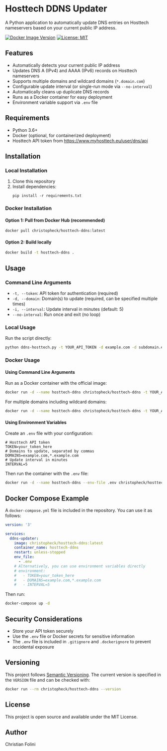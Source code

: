 # Hosttech DDNS Updater

A Python application to automatically update DNS entries on Hosttech nameservers based on your current public IP address.

[![Docker Image Version](https://img.shields.io/docker/v/christopheck/hosttech-ddns?sort=semver&style=flat-square)](https://hub.docker.com/r/christopheck/hosttech-ddns)
[![License: MIT](https://img.shields.io/badge/License-MIT-yellow.svg)](https://opensource.org/licenses/MIT)

## Features

- Automatically detects your current public IP address
- Updates DNS A (IPv4) and AAAA (IPv6) records on Hosttech nameservers
- Supports multiple domains and wildcard domains (`*.domain.com`)
- Configurable update interval (or single-run mode via `--no-interval`)
- Automatically cleans up duplicate DNS records
- Runs as a Docker container for easy deployment
- Environment variable support via `.env` file

## Requirements

- Python 3.6+
- Docker (optional, for containerized deployment)
- Hosttech API token from https://www.myhosttech.eu/user/dns/api

## Installation

### Local Installation

1. Clone this repository
2. Install dependencies:
   ```
   pip install -r requirements.txt
   ```

### Docker Installation

#### Option 1: Pull from Docker Hub (recommended)

```bash
docker pull christopheck/hosttech-ddns:latest
```

#### Option 2: Build locally

```bash
docker build -t hosttech-ddns .
```

## Usage

### Command Line Arguments

- `-t, --token`: API token for authentication (required)
- `-d, --domain`: Domain(s) to update (required, can be specified multiple times)
- `-i, --interval`: Update interval in minutes (default: 5)
- `--no-interval`: Run once and exit (no loop)

### Local Usage

Run the script directly:

```bash
python ddns-hosttech.py -t YOUR_API_TOKEN -d example.com -d subdomain.example.com -i 10
```

### Docker Usage

#### Using Command Line Arguments

Run as a Docker container with the official image:

```bash
docker run -d --name hosttech-ddns christopheck/hosttech-ddns -t YOUR_API_TOKEN -d example.com -i 10
```

For multiple domains including wildcard domains:

```bash
docker run -d --name hosttech-ddns christopheck/hosttech-ddns -t YOUR_API_TOKEN -d example.com -d *.example.com -i 10
```

#### Using Environment Variables

Create an `.env` file with your configuration:

```
# Hosttech API token
TOKEN=your_token_here
# Domains to update, separated by commas
DOMAINS=example.com,*.example.com
# Update interval in minutes
INTERVAL=5
```

Then run the container with the `.env` file:

```bash
docker run -d --name hosttech-ddns --env-file .env christopheck/hosttech-ddns
```

## Docker Compose Example

A `docker-compose.yml` file is included in the repository. You can use it as follows:

```yaml
version: '3'

services:
  ddns-updater:
    image: christopheck/hosttech-ddns:latest
    container_name: hosttech-ddns
    restart: unless-stopped
    env_file:
      - .env
    # Alternatively, you can use environment variables directly
    # environment:
    #   - TOKEN=your_token_here
    #   - DOMAINS=example.com,*.example.com
    #   - INTERVAL=5
```

Then run:

```bash
docker-compose up -d
```

## Security Considerations

- Store your API token securely
- Use the `.env` file or Docker secrets for sensitive information
- The `.env` file is included in `.gitignore` and `.dockerignore` to prevent accidental exposure

## Versioning

This project follows [Semantic Versioning](https://semver.org/). The current version is specified in the `VERSION` file and can be checked with:

```bash
docker run --rm christopheck/hosttech-ddns --version
```

## License

This project is open source and available under the MIT License.

## Author

Christian Folini
